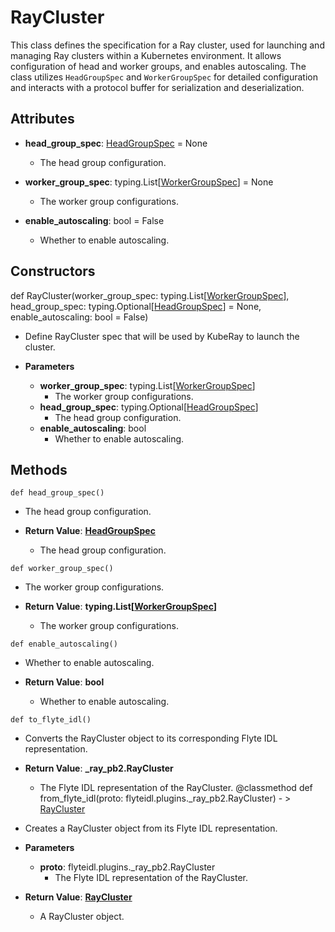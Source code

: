 # RayCluster

This class defines the specification for a Ray cluster, used for launching and managing Ray clusters within a Kubernetes environment. It allows configuration of head and worker groups, and enables autoscaling. The class utilizes `HeadGroupSpec` and `WorkerGroupSpec` for detailed configuration and interacts with a protocol buffer for serialization and deserialization.

## Attributes

- **head_group_spec**: [HeadGroupSpec](flytekitplugins_ray_models_headgroupspec) = None
  - The head group configuration.

- **worker_group_spec**: typing.List[[WorkerGroupSpec](flytekitplugins_ray_models_workergroupspec)] = None
  - The worker group configurations.

- **enable_autoscaling**: bool = False
  - Whether to enable autoscaling.

## Constructors
def RayCluster(worker_group_spec: typing.List[[WorkerGroupSpec](flytekitplugins_ray_models_workergroupspec)], head_group_spec: typing.Optional[[HeadGroupSpec](flytekitplugins_ray_models_headgroupspec)] = None, enable_autoscaling: bool = False)
-  Define RayCluster spec that will be used by KubeRay to launch the cluster.
- **Parameters**

  - **worker_group_spec**: typing.List[[WorkerGroupSpec](flytekitplugins_ray_models_workergroupspec)]
    - The worker group configurations.
  - **head_group_spec**: typing.Optional[[HeadGroupSpec](flytekitplugins_ray_models_headgroupspec)]
    - The head group configuration.
  - **enable_autoscaling**: bool
    - Whether to enable autoscaling.



## Methods
```@classmethod
def head_group_spec()
```
-  The head group configuration.

- **Return Value**:
**[HeadGroupSpec](flytekitplugins_ray_models_headgroupspec)**
  - The head group configuration.
```@classmethod
def worker_group_spec()
```
-  The worker group configurations.

- **Return Value**:
**typing.List[[WorkerGroupSpec](flytekitplugins_ray_models_workergroupspec)]**
  - The worker group configurations.
```@classmethod
def enable_autoscaling()
```
-  Whether to enable autoscaling.

- **Return Value**:
**bool**
  - Whether to enable autoscaling.
```@classmethod
def to_flyte_idl()
```
-  Converts the RayCluster object to its corresponding Flyte IDL representation.

- **Return Value**:
**_ray_pb2.RayCluster**
  - The Flyte IDL representation of the RayCluster.
@classmethod
def from_flyte_idl(proto: flyteidl.plugins._ray_pb2.RayCluster) - > [RayCluster](flytekitplugins_ray_models_raycluster)
-  Creates a RayCluster object from its Flyte IDL representation.
- **Parameters**

  - **proto**: flyteidl.plugins._ray_pb2.RayCluster
    - The Flyte IDL representation of the RayCluster.

- **Return Value**:
**[RayCluster](flytekitplugins_ray_models_raycluster)**
  - A RayCluster object.
